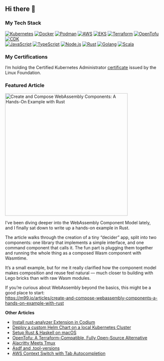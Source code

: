 ## Hi there 👋

<!--
**m99coder/m99coder** is a ✨ _special_ ✨ repository because its `README.md` (this file) appears on your GitHub profile.

Here are some ideas to get you started:

- 🔭 I’m currently working on ...
- 🌱 I’m currently learning ...
- 👯 I’m looking to collaborate on ...
- 🤔 I’m looking for help with ...
- 💬 Ask me about ...
- 📫 How to reach me: ...
- 😄 Pronouns: ...
- ⚡ Fun fact: ...
-->

### My Tech Stack

[![Kubernetes](https://img.shields.io/badge/Kubernetes-4d3b72?style=for-the-badge&logo=kubernetes&logoColor=ffffff)](#)
[![Docker](https://img.shields.io/badge/Docker-4d3b72?style=for-the-badge&logo=docker&logoColor=ffffff)](#)
[![Podman](https://img.shields.io/badge/Podman-4d3b72?style=for-the-badge&logo=podman&logoColor=ffffff)](#)
[![AWS](https://img.shields.io/badge/AWS-4d3b72?style=for-the-badge&logo=aws&logoColor=ffffff)](#)
[![EKS](https://img.shields.io/badge/EKS-4d3b72?style=for-the-badge&logo=eks&logoColor=ffffff)](#)
[![Terraform](https://img.shields.io/badge/Terraform-4d3b72?style=for-the-badge&logo=terraform&logoColor=ffffff)](#)
[![OpenTofu](https://img.shields.io/badge/OpenTofu-4d3b72?style=for-the-badge&logo=opentofu&logoColor=ffffff)](#)
[![CDK](https://img.shields.io/badge/CDK-4d3b72?style=for-the-badge&logo=cdk&logoColor=ffffff)](#)<br />
[![JavaScript](https://img.shields.io/badge/JavaScript-9289aa?style=for-the-badge&logo=javascript&logoColor=ffffff)](#)
[![TypeScript](https://img.shields.io/badge/TypeScript-9289aa?style=for-the-badge&logo=typescript&logoColor=ffffff)](#)
[![Node.js](https://img.shields.io/badge/Node.js-9289aa?style=for-the-badge&logo=nodedotjs&logoColor=ffffff)](#)
[![Rust](https://img.shields.io/badge/Rust-9289aa?style=for-the-badge&logo=rust&logoColor=ffffff)](#)
[![Golang](https://img.shields.io/badge/Golang-9289aa?style=for-the-badge&logo=go&logoColor=ffffff)](#)
[![Scala](https://img.shields.io/badge/Scala-9289aa?style=for-the-badge&logo=scala&logoColor=ffffff)](#)

### My Certifications

I’m holding the Certified Kubernetes Administrator [certificate](https://www.credly.com/badges/72897663-61e3-4898-8fa3-15c805d56a37) issued by the Linux Foundation.

### Featured Article

<a href="https://m99.io/articles/create-and-compose-webassembly-components-a-hands-on-example-with-rust" target="_blank"><img src="https://m99.io/articles/create-and-compose-webassembly-components-a-hands-on-example-with-rust/index.png" alt="Create and Compose WebAssembly Components: A Hands-On Example with Rust" width="400" /></a>

I’ve been diving deeper into the WebAssembly Component Model lately, and I finally sat down to write up a hands-on example in Rust.

The article walks through the creation of a tiny “decider” app, split into two components: one library that implements a simple interface, and one command component that calls it. The fun part is plugging them together and running the whole thing as a composed Wasm component with Wasmtime.

It’s a small example, but for me it really clarified how the component model makes composition and reuse feel natural — much closer to building with Lego bricks than with raw Wasm modules.

If you’re curious about WebAssembly beyond the basics, this might be a good place to start:<br />
<https://m99.io/articles/create-and-compose-webassembly-components-a-hands-on-example-with-rust>

**Other Articles**

- [Install rust-analyzer Extension in Codium](https://m99.io/articles/install-rust-analyzer-extension-in-codium)
- [Deploy a custom Helm Chart on a local Kubernetes Cluster](https://m99.io/articles/deploy-a-custom-helm-chart-on-a-local-kubernetes-cluster)
- [Setup Rust & Haskell on macOS](https://m99.io/articles/setup-rust-haskell-on-macos)
- [OpenTofu: A Terraform-Compatible, Fully Open-Source Alternative](https://m99.io/articles/opentufu-a-terraform-compatible-fully-open-source-alternative)
- [Alacritty Meets Tmux](https://m99.io/articles/alacritty-meets-tmux)
- [Asdf and .tool-versions](https://m99.io/articles/asdf-and-tool-versions)
- [AWS Context Switch with Tab Autocompletion](https://m99.io/articles/aws-context-switch-with-tab-autocompletion)
